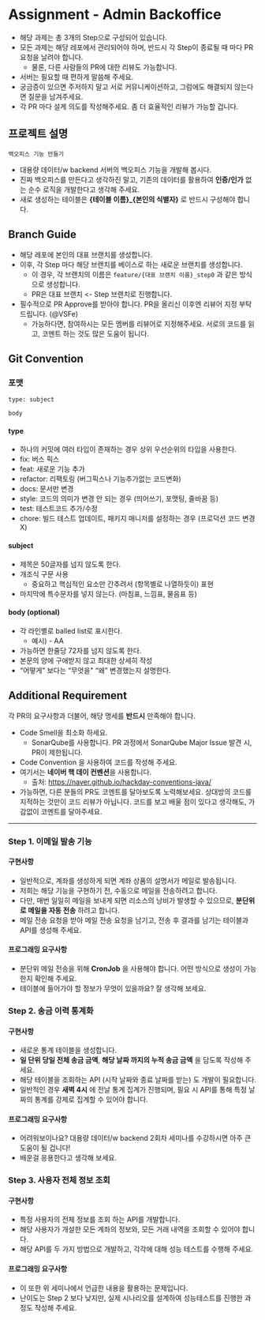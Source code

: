 # Assignment - Admin Backoffice

- 해당 과제는 총 3개의 Step으로 구성되어 있습니다.
- 모든 과제는 해당 레포에서 관리되어야 하며, 반드시 각 Step이 종료될 때 마다 PR 요청을 날려야 합니다.
  - 물론, 다른 사람들의 PR에 대한 리뷰도 가능합니다.
- 서버는 필요할 때 편하게 말씀해 주세요.
- 궁금증이 있으면 주저하지 말고 서로 커뮤니케이션하고, 그럼에도 해결되지 않는다면 질문을 남겨주세요.
- 각 PR 마다 설계 의도를 작성해주세요. 좀 더 효율적인 리뷰가 가능할 겁니다.

## 프로젝트 설명

`백오피스 기능 만들기`

- 대용량 데이터/w backend 서버의 백오피스 기능을 개발해 봅시다.
- 진짜 백오피스를 만든다고 생각하진 말고, 기존의 데이터를 활용하여 **인증/인가** 없는 순수 로직을 개발한다고 생각해 주세요.
- 새로 생성하는 테이블은 **{테이블 이름}_{본인의 식별자}** 로 반드시 구성해야 합니다.

## Branch Guide

- 해당 레포에 본인의 대표 브랜치를 생성합니다.
- 이후, 각 Step 마다 해당 브랜치를 베이스로 하는 새로운 브랜치를 생성합니다.
    - 이 경우, 각 브랜치의 이름은 `feature/{대표 브랜치 이름}_step0` 과 같은 방식으로 생성합니다.
    - PR은 대표 브랜치 <- Step 브랜치로 진행합니다.
- 필수적으로 PR Approve를 받아야 합니다. PR을 올리신 이후엔 리뷰어 지정 부탁드립니다. (@VSFe)
    - 가능하다면, 참여하시는 모든 멤버를 리뷰어로 지정해주세요. 서로의 코드를 읽고, 코멘트 하는 것도 많은 도움이 됩니다.

## Git Convention

### 포맷

```
type: subject

body
```

#### type

- 하나의 커밋에 여러 타입이 존재하는 경우 상위 우선순위의 타입을 사용한다.
- fix: 버스 픽스
- feat: 새로운 기능 추가
- refactor: 리팩토링 (버그픽스나 기능추가없는 코드변화)
- docs: 문서만 변경
- style: 코드의 의미가 변경 안 되는 경우 (띄어쓰기, 포맷팅, 줄바꿈 등)
- test: 테스트코드 추가/수정
- chore: 빌드 테스트 업데이트, 패키지 매니저를 설정하는 경우 (프로덕션 코드 변경 X)

#### subject

- 제목은 50글자를 넘지 않도록 한다.
- 개조식 구문 사용
    - 중요하고 핵심적인 요소만 간추려서 (항목별로 나열하듯이) 표현
- 마지막에 특수문자를 넣지 않는다. (마침표, 느낌표, 물음표 등)

#### body (optional)

- 각 라인별로 balled list로 표시한다.
    - 예시) - AA
- 가능하면 한줄당 72자를 넘지 않도록 한다.
- 본문의 양에 구애받지 않고 최대한 상세히 작성
- “어떻게” 보다는 “무엇을" “왜” 변경했는지 설명한다.

## Additional Requirement

각 PR의 요구사항과 더불어, 해당 명세를 **반드시** 만족해야 합니다.

- Code Smell을 최소화 하세요.
  - SonarQube를 사용합니다. PR 과정에서 SonarQube Major Issue 발견 시, PR이 제한됩니다. 
- Code Convention 을 사용하여 코드를 작성해 주세요.
- 여기서는 **네이버 핵 데이 컨벤션**을 사용합니다.
    - 출처: https://naver.github.io/hackday-conventions-java/
- 가능하면, 다른 분들의 PR도 코멘트를 달아보도록 노력해보세요. 상대방의 코드를 지적하는 것만이 코드 리뷰가 아닙니다. 코드를 보고 배울 점이 있다고 생각해도, 가감없이 코멘트를 달아주세요.

---

### Step 1. 이메일 발송 기능

#### 구현사항

- 일반적으로, 계좌를 생성하게 되면 계좌 상품의 설명서가 메일로 발송됩니다.
- 저희는 해당 기능을 구현하기 전, 수동으로 메일을 전송하려고 합니다.
- 다만, 매번 일일히 메일을 보내게 되면 리소스의 낭비가 발생할 수 있으므로, **분단위로 메일을 자동 전송** 하려고 합니다.
- 메일 전송 요청을 받아 메일 전송 요청을 남기고, 전송 후 결과를 남기는 테이블과 API를 생성해 주세요.

#### 프로그래밍 요구사항

- 분단위 메일 전송을 위해 **CronJob** 을 사용해야 합니다. 어떤 방식으로 생성이 가능한지 확인해 주세요.
- 테이블에 들어가야 할 정보가 무엇이 있을까요? 잘 생각해 보세요.

### Step 2. 송금 이력 통계화

#### 구현사항

- 새로운 통계 테이블을 생성합니다.
- **일 단위 당일 전체 송금 금액**, **해당 날짜 까지의 누적 송금 금액** 을 담도록 작성해 주세요.
- 해당 테이블을 조회하는 API (시작 날짜와 종료 날짜를 받는) 도 개발이 필요합니다.
- 일반적인 경우 **새벽 4시** 에 전날 통계 집계가 진행되며, 필요 시 API를 통해 특정 날짜의 통계를 강제로 집계할 수 있어야 합니다.

#### 프로그래밍 요구사항

- 어려워보이나요? 대용량 데이터/w backend 2회차 세미나를 수강하시면 아주 큰 도움이 될 겁니다!
- 배운걸 응용한다고 생각해 보세요.

### Step 3. 사용자 전체 정보 조회

#### 구현사항

- 특정 사용자의 전체 정보를 조회 하는 API를 개발합니다.
- 해당 사용자가 개설한 모든 계좌의 정보와, 모든 거래 내역을 조회할 수 있어야 합니다.
- 해당 API를 두 가지 방법으로 개발하고, 각각에 대해 성능 테스트를 수행해 주세요.

#### 프로그래밍 요구사항

- 이 또한 위 세미나에서 언급한 내용을 활용하는 문제입니다.
- 난이도는 Step 2 보다 낮지만, 실제 시나리오를 설계하여 성능테스트를 진행한 과정도 작성해 주세요.
